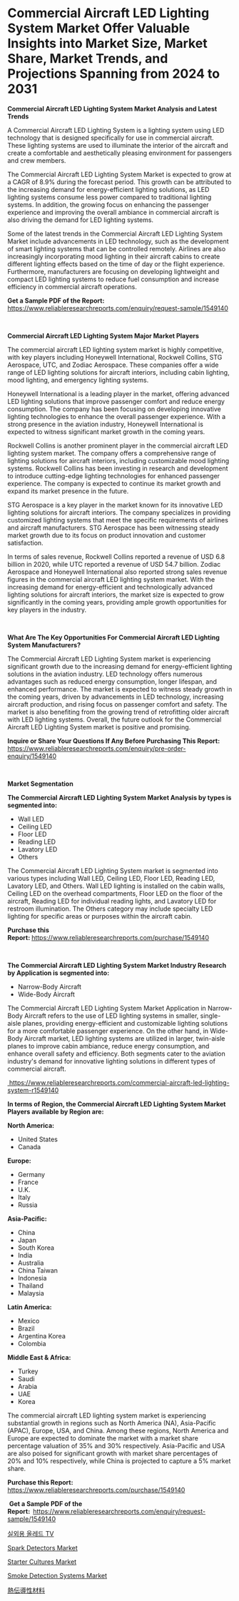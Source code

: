 <p><h1>Commercial Aircraft LED Lighting System Market Offer Valuable Insights into Market Size, Market Share, Market Trends, and Projections Spanning from 2024 to 2031</h1></p><p><strong>Commercial Aircraft LED Lighting System Market Analysis and Latest Trends</strong></p>
<p><p>A Commercial Aircraft LED Lighting System is a lighting system using LED technology that is designed specifically for use in commercial aircraft. These lighting systems are used to illuminate the interior of the aircraft and create a comfortable and aesthetically pleasing environment for passengers and crew members.</p><p>The Commercial Aircraft LED Lighting System Market is expected to grow at a CAGR of 8.9% during the forecast period. This growth can be attributed to the increasing demand for energy-efficient lighting solutions, as LED lighting systems consume less power compared to traditional lighting systems. In addition, the growing focus on enhancing the passenger experience and improving the overall ambiance in commercial aircraft is also driving the demand for LED lighting systems.</p><p>Some of the latest trends in the Commercial Aircraft LED Lighting System Market include advancements in LED technology, such as the development of smart lighting systems that can be controlled remotely. Airlines are also increasingly incorporating mood lighting in their aircraft cabins to create different lighting effects based on the time of day or the flight experience. Furthermore, manufacturers are focusing on developing lightweight and compact LED lighting systems to reduce fuel consumption and increase efficiency in commercial aircraft operations.</p></p>
<p><strong>Get a Sample PDF of the Report:&nbsp;</strong> <a href="https://www.reliableresearchreports.com/enquiry/request-sample/1549140">https://www.reliableresearchreports.com/enquiry/request-sample/1549140</a></p>
<p>&nbsp;</p>
<p><strong>Commercial Aircraft LED Lighting System Major Market Players</strong></p>
<p><p>The commercial aircraft LED lighting system market is highly competitive, with key players including Honeywell International, Rockwell Collins, STG Aerospace, UTC, and Zodiac Aerospace. These companies offer a wide range of LED lighting solutions for aircraft interiors, including cabin lighting, mood lighting, and emergency lighting systems.</p><p>Honeywell International is a leading player in the market, offering advanced LED lighting solutions that improve passenger comfort and reduce energy consumption. The company has been focusing on developing innovative lighting technologies to enhance the overall passenger experience. With a strong presence in the aviation industry, Honeywell International is expected to witness significant market growth in the coming years.</p><p>Rockwell Collins is another prominent player in the commercial aircraft LED lighting system market. The company offers a comprehensive range of lighting solutions for aircraft interiors, including customizable mood lighting systems. Rockwell Collins has been investing in research and development to introduce cutting-edge lighting technologies for enhanced passenger experience. The company is expected to continue its market growth and expand its market presence in the future.</p><p>STG Aerospace is a key player in the market known for its innovative LED lighting solutions for aircraft interiors. The company specializes in providing customized lighting systems that meet the specific requirements of airlines and aircraft manufacturers. STG Aerospace has been witnessing steady market growth due to its focus on product innovation and customer satisfaction.</p><p>In terms of sales revenue, Rockwell Collins reported a revenue of USD 6.8 billion in 2020, while UTC reported a revenue of USD 54.7 billion. Zodiac Aerospace and Honeywell International also reported strong sales revenue figures in the commercial aircraft LED lighting system market. With the increasing demand for energy-efficient and technologically advanced lighting solutions for aircraft interiors, the market size is expected to grow significantly in the coming years, providing ample growth opportunities for key players in the industry.</p></p>
<p>&nbsp;</p>
<p><strong>What Are The Key Opportunities For Commercial Aircraft LED Lighting System Manufacturers?</strong></p>
<p><p>The Commercial Aircraft LED Lighting System market is experiencing significant growth due to the increasing demand for energy-efficient lighting solutions in the aviation industry. LED technology offers numerous advantages such as reduced energy consumption, longer lifespan, and enhanced performance. The market is expected to witness steady growth in the coming years, driven by advancements in LED technology, increasing aircraft production, and rising focus on passenger comfort and safety. The market is also benefiting from the growing trend of retrofitting older aircraft with LED lighting systems. Overall, the future outlook for the Commercial Aircraft LED Lighting System market is positive and promising.</p></p>
<p><strong>Inquire or Share Your Questions If Any Before Purchasing This Report:</strong> <a href="https://www.reliableresearchreports.com/enquiry/pre-order-enquiry/1549140">https://www.reliableresearchreports.com/enquiry/pre-order-enquiry/1549140</a></p>
<p>&nbsp;</p>
<p><strong>Market Segmentation</strong></p>
<p><strong>The Commercial Aircraft LED Lighting System Market Analysis by types is segmented into:</strong></p>
<p><ul><li>Wall LED</li><li>Ceiling LED</li><li>Floor LED</li><li>Reading LED</li><li>Lavatory LED</li><li>Others</li></ul></p>
<p><p>The Commercial Aircraft LED Lighting System market is segmented into various types including Wall LED, Ceiling LED, Floor LED, Reading LED, Lavatory LED, and Others. Wall LED lighting is installed on the cabin walls, Ceiling LED on the overhead compartments, Floor LED on the floor of the aircraft, Reading LED for individual reading lights, and Lavatory LED for restroom illumination. The Others category may include specialty LED lighting for specific areas or purposes within the aircraft cabin.</p></p>
<p><strong>Purchase this Report:&nbsp;</strong><a href="https://www.reliableresearchreports.com/purchase/1549140">https://www.reliableresearchreports.com/purchase/1549140</a></p>
<p>&nbsp;</p>
<p><strong>The Commercial Aircraft LED Lighting System Market Industry Research by Application is segmented into:</strong></p>
<p><ul><li>Narrow-Body Aircraft</li><li>Wide-Body Aircraft</li></ul></p>
<p><p>The Commercial Aircraft LED Lighting System Market Application in Narrow-Body Aircraft refers to the use of LED lighting systems in smaller, single-aisle planes, providing energy-efficient and customizable lighting solutions for a more comfortable passenger experience. On the other hand, in Wide-Body Aircraft market, LED lighting systems are utilized in larger, twin-aisle planes to improve cabin ambiance, reduce energy consumption, and enhance overall safety and efficiency. Both segments cater to the aviation industry's demand for innovative lighting solutions in different types of commercial aircraft.</p></p>
<p><a href="https://www.reliableresearchreports.com/commercial-aircraft-led-lighting-system-r1549140">&nbsp;https://www.reliableresearchreports.com/commercial-aircraft-led-lighting-system-r1549140</a></p>
<p><strong>In terms of Region, the Commercial Aircraft LED Lighting System Market Players available by Region are:</strong></p>
<p>
    <p> <strong> North America: </strong>
        <ul>
            <li>United States</li>
            <li>Canada</li>
        </ul>
        </p> 
    <p> <strong> Europe: </strong>
        <ul>
            <li>Germany</li>
            <li>France</li>
            <li>U.K.</li>
            <li>Italy</li>
            <li>Russia</li>
        </ul>
        </p> 
    <p> <strong> Asia-Pacific: </strong>
        <ul>
            <li>China</li>
            <li>Japan</li>
            <li>South Korea</li>
            <li>India</li>
            <li>Australia</li>
            <li>China Taiwan</li>
            <li>Indonesia</li>
            <li>Thailand</li>
            <li>Malaysia</li>
        </ul>
        </p> 
    <p> <strong> Latin America: </strong>
        <ul>
            <li>Mexico</li>
            <li>Brazil</li>
            <li>Argentina Korea</li>
            <li>Colombia</li>
        </ul>
        </p> 
    <p> <strong> Middle East & Africa: </strong>
        <ul>
            <li>Turkey</li>
            <li>Saudi</li>
            <li>Arabia</li>
            <li>UAE</li>
            <li>Korea</li>
        </ul>
    </p>
    </p>
<p><p>The commercial aircraft LED lighting system market is experiencing substantial growth in regions such as North America (NA), Asia-Pacific (APAC), Europe, USA, and China. Among these regions, North America and Europe are expected to dominate the market with a market share percentage valuation of 35% and 30% respectively. Asia-Pacific and USA are also poised for significant growth with market share percentages of 20% and 10% respectively, while China is projected to capture a 5% market share.</p></p>
<p><strong>Purchase this Report: </strong><a href="https://www.reliableresearchreports.com/purchase/1549140">https://www.reliableresearchreports.com/purchase/1549140</a></p>
<p>&nbsp;<strong>Get a Sample PDF of the Report:&nbsp;&nbsp;</strong><a href="https://www.reliableresearchreports.com/enquiry/request-sample/1549140">https://www.reliableresearchreports.com/enquiry/request-sample/1549140</a></p>
<p><strong></strong></p>
<p><p><a href="https://github.com/GabrielBlanda5656/Market-Research-Report-List-1/blob/main/764823030730.md">실외용 올레드 TV</a></p><p><a href="https://github.com/pjcfca/Market-Research-Report-List-2/blob/main/spark-detectors-market.md">Spark Detectors Market</a></p><p><a href="https://issuu.com/reportprime-2/docs/starter-cultures-market-size-2030.pptx">Starter Cultures Market</a></p><p><a href="https://github.com/johnbach50/Market-Research-Report-List-2/blob/main/smoke-detection-systems-market.md">Smoke Detection Systems Market</a></p><p><a href="https://github.com/lrlmopnhwd79300/Market-Research-Report-List-1/blob/main/702274433368.md">熱伝導性材料</a></p></p>